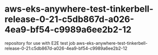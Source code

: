 # aws-eks-anywhere-test-tinkerbell-release-0-21-c5db867d-a026-4ea9-bf54-c9989a6ee2b2-12
repository for use with E2E test job aws-eks-anywhere-test-tinkerbell-release-0-21:c5db867d-a026-4ea9-bf54-c9989a6ee2b2-12
